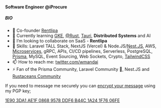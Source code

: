 #### Software Engineer @iProcure

##### BIO

- 🔭 Co-founder [Rentlipa](https://rentlipa.com)
- 🌱 Currently learning [GKE](https://cloud.google.com/kubernetes-engine), [@Rust](https://www.rust-lang.org), [Tauri](https://tauri.app), **Distributed Systems** and AI
- 👯 I’m looking to collaborate on SaaS - **Rentlipa**
- 💬 Skills: Laravel TALL Stack, NextJS (Vercel) & Node.JS/[Nest.JS](https://nestjs.com), AWS, [Microservices](https://microservices.io), gRPC, APIs, CI/CD pipelines, Serverless, PostgreSQL, [Prisma](https://www.prisma.io), MySQL, Event Sourcing, Web Sockets, Crypto, [TailwindCSS](https://tailwindcss.com)
- 📫 How to reach me: [twitter.com/wmandai](https://twitter.com/wmandai)
- ⚡ Fan of the Prisma Community, Laravel Community 🚀, Nest.JS and [Rustaceans Community](https://www.rust-lang.org/community)

If you need to message me securely you can [encrypt your message](https://www.gnupg.org/gph/en/manual/x110.html) using my PGP key;  

[1E90 3DA1 AE1F 0868 9578 DDF6 B44C 1A24 1F76 06FE](https://keybase.io/wmandai/pgp_keys.asc?fingerprint=1e903da1ae1f08689578ddf6b44c1a241f7606fe)

